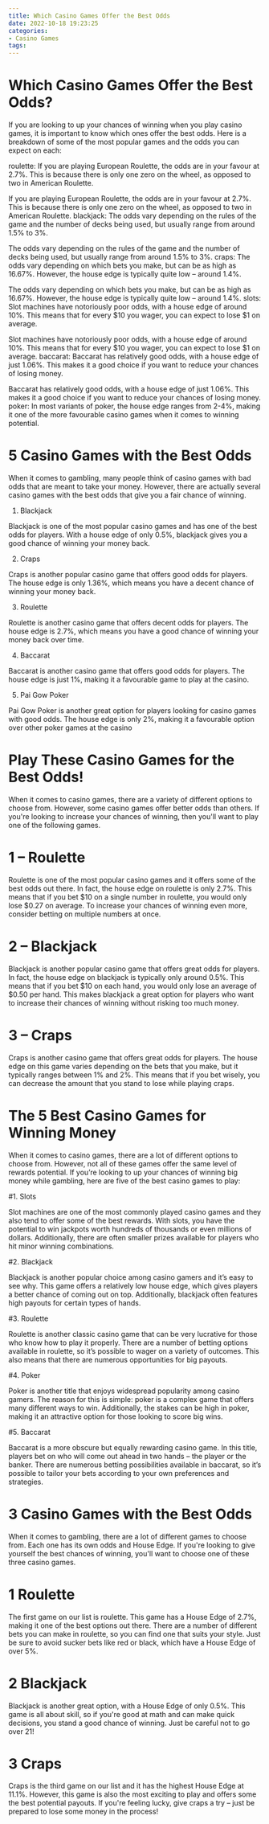 ```yaml
---
title: Which Casino Games Offer the Best Odds
date: 2022-10-18 19:23:25
categories:
- Casino Games
tags:
---
```



#  Which Casino Games Offer the Best Odds?

If you are looking to up your chances of winning when you play casino games, it is important to know which ones offer the best odds. Here is a breakdown of some of the most popular games and the odds you can expect on each:

 roulette: If you are playing European Roulette, the odds are in your favour at 2.7%. This is because there is only one zero on the wheel, as opposed to two in American Roulette.

If you are playing European Roulette, the odds are in your favour at 2.7%. This is because there is only one zero on the wheel, as opposed to two in American Roulette. blackjack: The odds vary depending on the rules of the game and the number of decks being used, but usually range from around 1.5% to 3%.

The odds vary depending on the rules of the game and the number of decks being used, but usually range from around 1.5% to 3%. craps: The odds vary depending on which bets you make, but can be as high as 16.67%. However, the house edge is typically quite low – around 1.4%.

The odds vary depending on which bets you make, but can be as high as 16.67%. However, the house edge is typically quite low – around 1.4%. slots: Slot machines have notoriously poor odds, with a house edge of around 10%. This means that for every $10 you wager, you can expect to lose $1 on average.

 Slot machines have notoriously poor odds, with a house edge of around 10%. This means that for every $10 you wager, you can expect to lose $1 on average. baccarat: Baccarat has relatively good odds, with a house edge of just 1.06%. This makes it a good choice if you want to reduce your chances of losing money.

Baccarat has relatively good odds, with a house edge of just 1.06%. This makes it a good choice if you want to reduce your chances of losing money. poker: In most variants of poker, the house edge ranges from 2-4%, making it one of the more favourable casino games when it comes to winning potential.

#  5 Casino Games with the Best Odds

When it comes to gambling, many people think of casino games with bad odds that are meant to take your money. However, there are actually several casino games with the best odds that give you a fair chance of winning.

1. Blackjack

Blackjack is one of the most popular casino games and has one of the best odds for players. With a house edge of only 0.5%, blackjack gives you a good chance of winning your money back.

2. Craps

Craps is another popular casino game that offers good odds for players. The house edge is only 1.36%, which means you have a decent chance of winning your money back.

3. Roulette

Roulette is another casino game that offers decent odds for players. The house edge is 2.7%, which means you have a good chance of winning your money back over time.

4. Baccarat

Baccarat is another casino game that offers good odds for players. The house edge is just 1%, making it a favourable game to play at the casino.

5. Pai Gow Poker

Pai Gow Poker is another great option for players looking for casino games with good odds. The house edge is only 2%, making it a favourable option over other poker games at the casino

#  Play These Casino Games for the Best Odds!

When it comes to casino games, there are a variety of different options to choose from. However, some casino games offer better odds than others. If you're looking to increase your chances of winning, then you'll want to play one of the following games.

# 1 – Roulette

Roulette is one of the most popular casino games and it offers some of the best odds out there. In fact, the house edge on roulette is only 2.7%. This means that if you bet $10 on a single number in roulette, you would only lose $0.27 on average. To increase your chances of winning even more, consider betting on multiple numbers at once.

# 2 – Blackjack

Blackjack is another popular casino game that offers great odds for players. In fact, the house edge on blackjack is typically only around 0.5%. This means that if you bet $10 on each hand, you would only lose an average of $0.50 per hand. This makes blackjack a great option for players who want to increase their chances of winning without risking too much money.

# 3 – Craps

Craps is another casino game that offers great odds for players. The house edge on this game varies depending on the bets that you make, but it typically ranges between 1% and 2%. This means that if you bet wisely, you can decrease the amount that you stand to lose while playing craps.

#  The 5 Best Casino Games for Winning Money

When it comes to casino games, there are a lot of different options to choose from. However, not all of these games offer the same level of rewards potential. If you’re looking to up your chances of winning big money while gambling, here are five of the best casino games to play:

#1. Slots

Slot machines are one of the most commonly played casino games and they also tend to offer some of the best rewards. With slots, you have the potential to win jackpots worth hundreds of thousands or even millions of dollars. Additionally, there are often smaller prizes available for players who hit minor winning combinations.

#2. Blackjack

Blackjack is another popular choice among casino gamers and it’s easy to see why. This game offers a relatively low house edge, which gives players a better chance of coming out on top. Additionally, blackjack often features high payouts for certain types of hands.

#3. Roulette

Roulette is another classic casino game that can be very lucrative for those who know how to play it properly. There are a number of betting options available in roulette, so it’s possible to wager on a variety of outcomes. This also means that there are numerous opportunities for big payouts.

#4. Poker

Poker is another title that enjoys widespread popularity among casino gamers. The reason for this is simple: poker is a complex game that offers many different ways to win. Additionally, the stakes can be high in poker, making it an attractive option for those looking to score big wins.

#5. Baccarat

Baccarat is a more obscure but equally rewarding casino game. In this title, players bet on who will come out ahead in two hands – the player or the banker. There are numerous betting possibilities available in baccarat, so it’s possible to tailor your bets according to your own preferences and strategies.

#  3 Casino Games with the Best Odds

When it comes to gambling, there are a lot of different games to choose from. Each one has its own odds and House Edge. If you're looking to give yourself the best chances of winning, you'll want to choose one of these three casino games.

# 1 Roulette

The first game on our list is roulette. This game has a House Edge of 2.7%, making it one of the best options out there. There are a number of different bets you can make in roulette, so you can find one that suits your style. Just be sure to avoid sucker bets like red or black, which have a House Edge of over 5%.

# 2 Blackjack

Blackjack is another great option, with a House Edge of only 0.5%. This game is all about skill, so if you're good at math and can make quick decisions, you stand a good chance of winning. Just be careful not to go over 21!

# 3 Craps

Craps is the third game on our list and it has the highest House Edge at 11.1%. However, this game is also the most exciting to play and offers some the best potential payouts. If you're feeling lucky, give craps a try – just be prepared to lose some money in the process!